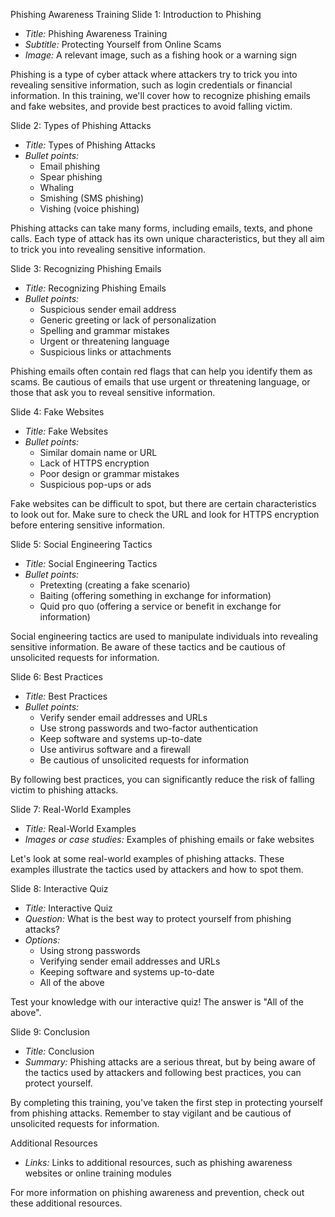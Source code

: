 Phishing Awareness Training
Slide 1: Introduction to Phishing
- *Title:* Phishing Awareness Training
- *Subtitle:* Protecting Yourself from Online Scams
- *Image:* A relevant image, such as a fishing hook or a warning sign

Phishing is a type of cyber attack where attackers try to trick you into revealing sensitive information, such as login credentials or financial information. In this training, we'll cover how to recognize phishing emails and fake websites, and provide best practices to avoid falling victim.

Slide 2: Types of Phishing Attacks
- *Title:* Types of Phishing Attacks
- *Bullet points:*
    - Email phishing
    - Spear phishing
    - Whaling
    - Smishing (SMS phishing)
    - Vishing (voice phishing)

Phishing attacks can take many forms, including emails, texts, and phone calls. Each type of attack has its own unique characteristics, but they all aim to trick you into revealing sensitive information.

Slide 3: Recognizing Phishing Emails
- *Title:* Recognizing Phishing Emails
- *Bullet points:*
    - Suspicious sender email address
    - Generic greeting or lack of personalization
    - Spelling and grammar mistakes
    - Urgent or threatening language
    - Suspicious links or attachments

Phishing emails often contain red flags that can help you identify them as scams. Be cautious of emails that use urgent or threatening language, or those that ask you to reveal sensitive information.

Slide 4: Fake Websites
- *Title:* Fake Websites
- *Bullet points:*
    - Similar domain name or URL
    - Lack of HTTPS encryption
    - Poor design or grammar mistakes
    - Suspicious pop-ups or ads

Fake websites can be difficult to spot, but there are certain characteristics to look out for. Make sure to check the URL and look for HTTPS encryption before entering sensitive information.

Slide 5: Social Engineering Tactics
- *Title:* Social Engineering Tactics
- *Bullet points:*
    - Pretexting (creating a fake scenario)
    - Baiting (offering something in exchange for information)
    - Quid pro quo (offering a service or benefit in exchange for information)

Social engineering tactics are used to manipulate individuals into revealing sensitive information. Be aware of these tactics and be cautious of unsolicited requests for information.

Slide 6: Best Practices
- *Title:* Best Practices
- *Bullet points:*
    - Verify sender email addresses and URLs
    - Use strong passwords and two-factor authentication
    - Keep software and systems up-to-date
    - Use antivirus software and a firewall
    - Be cautious of unsolicited requests for information

By following best practices, you can significantly reduce the risk of falling victim to phishing attacks.

Slide 7: Real-World Examples
- *Title:* Real-World Examples
- *Images or case studies:* Examples of phishing emails or fake websites

Let's look at some real-world examples of phishing attacks. These examples illustrate the tactics used by attackers and how to spot them.

Slide 8: Interactive Quiz
- *Title:* Interactive Quiz
- *Question:* What is the best way to protect yourself from phishing attacks?
- *Options:*
    - Using strong passwords
    - Verifying sender email addresses and URLs
    - Keeping software and systems up-to-date
    - All of the above

Test your knowledge with our interactive quiz! The answer is "All of the above".

Slide 9: Conclusion
- *Title:* Conclusion
- *Summary:* Phishing attacks are a serious threat, but by being aware of the tactics used by attackers and following best practices, you can protect yourself.

By completing this training, you've taken the first step in protecting yourself from phishing attacks. Remember to stay vigilant and be cautious of unsolicited requests for information.

Additional Resources
- *Links:* Links to additional resources, such as phishing awareness websites or online training modules

For more information on phishing awareness and prevention, check out these additional resources.
